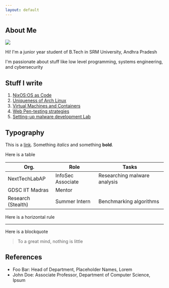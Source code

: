 ```yaml
---
layout: default
---
```


## About Me

<img class="profile-picture" src="sherlock.jpg">

Hi! I'm a junior year student of B.Tech  in SRM University, Andhra Pradesh

I'm passionate about stuff like low level programming, systems engineering, and cybersecurity


## Stuff I write

1. [NixOS:OS as Code]()
2. [Uniqueness of Arch Linux]()
3. [Virtual Machines and Containers]()
4. [Web Pen-testing strategies]()
5. [Setting-up malware development Lab]()

## Typography

This is a [link](http://google.com). Something *italics* and something **bold**.

Here is a table

Org. | Role | Tasks
-----|-------|--------
NextTechLabAP | InfoSec Associate | Researching malware analysis
GDSC IIT Madras | Mentor |  
Research (Stealth) | Summer Intern | Benchmarking algorithms

Here is a horizontal rule

---

Here is a blockquote

> To a great mind, nothing is little

## References

* Foo Bar: Head of Department, Placeholder Names, Lorem
* John Doe: Associate Professor, Department of Computer Science, Ipsum
